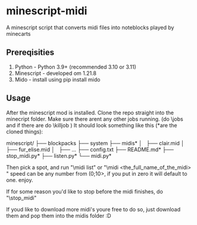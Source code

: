 # minescript-midi
A minescript script that converts midi files into noteblocks played by minecarts

## Prereqisities
1. Python - Python 3.9+ (recommended 3.10 or 3.11)
2. Minescript - developed om 1.21.8
3. Mido - install using pip install mido

## Usage
After the minescript mod is installed. Clone the repo straight into the minecript folder.
Make sure there arent any other jobs running. (do \jobs and if there are do \killjob <id>)
It should look something like this (*are the cloned things):

minescript/
├── blockpacks
├── system
├── midis*
│   ├── clair.mid
│   ├── fur_elise.mid
│   ├── ...
├── config.txt
├── README.md*
├── stop_midi.py*
├── listen.py*
└── midi.py*

Then pick a spot, and run "\midi list" or "\midi <the_full_name_of_the_midi> <speed>"
speed can be any number from (0;10>, if you put in zero it will default to one.
enjoy.

If for some reason you'd like to stop before the midi finishes, do "\stop_midi"

If youd like to download more midi's youre free to do so, just download them and pop them into the midis folder :D
